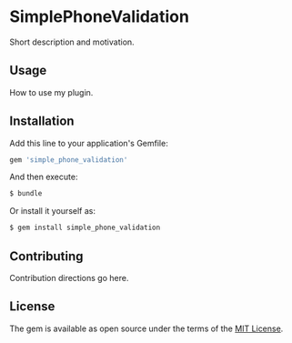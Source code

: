 # SimplePhoneValidation
Short description and motivation.

## Usage
How to use my plugin.

## Installation
Add this line to your application's Gemfile:

```ruby
gem 'simple_phone_validation'
```

And then execute:
```bash
$ bundle
```

Or install it yourself as:
```bash
$ gem install simple_phone_validation
```

## Contributing
Contribution directions go here.

## License
The gem is available as open source under the terms of the [MIT License](https://opensource.org/licenses/MIT).
